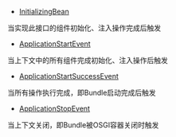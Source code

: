 
* [InitializingBean](https://github.com/guyi-maple/ipojo/blob/master/src/main/java/tech/guyi/ipojo/application/bean/interfaces/InitializingBean.java)

当实现此接口的组件初始化、注入操作完成后触发
* [ApplicationStartEvent](https://github.com/guyi-maple/ipojo/blob/master/src/main/java/tech/guyi/ipojo/application/bean/interfaces/ApplicationStartEvent.java) 

当上下文中的所有组件完成初始化、注入操作后触发
* [ApplicationStartSuccessEvent](https://github.com/guyi-maple/ipojo/blob/master/src/main/java/tech/guyi/ipojo/application/bean/interfaces/ApplicationStartSuccessEvent.java) 

当所有操作执行完成，即Bundle启动完成后触发
* [ApplicationStopEvent](https://github.com/guyi-maple/ipojo/blob/master/src/main/java/tech/guyi/ipojo/application/bean/interfaces/ApplicationStopEvent.java)

当上下文关闭，即Bundle被OSGI容器关闭时触发